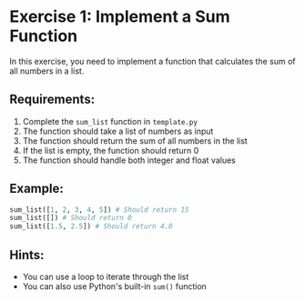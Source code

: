 # Exercise 1: Implement a Sum Function

In this exercise, you need to implement a function that calculates the sum of all numbers in a list.

## Requirements:
1. Complete the `sum_list` function in `template.py`
2. The function should take a list of numbers as input
3. The function should return the sum of all numbers in the list
4. If the list is empty, the function should return 0
5. The function should handle both integer and float values

## Example:
```python
sum_list([1, 2, 3, 4, 5]) # Should return 15
sum_list([]) # Should return 0
sum_list([1.5, 2.5]) # Should return 4.0
```

## Hints:
- You can use a loop to iterate through the list
- You can also use Python's built-in `sum()` function